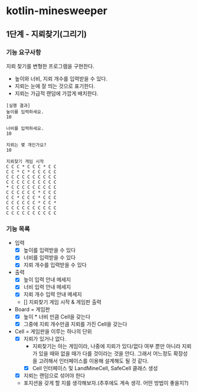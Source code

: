 # kotlin-minesweeper
## 1단계 - 지뢰찾기(그리기)
### 기능 요구사항
지뢰 찾기를 변형한 프로그램을 구현한다.

- 높이와 너비, 지뢰 개수를 입력받을 수 있다.
- 지뢰는 눈에 잘 띄는 것으로 표기한다.
- 지뢰는 가급적 랜덤에 가깝게 배치한다.

```text
[실행 결과]
높이를 입력하세요.
10

너비를 입력하세요.
10

지뢰는 몇 개인가요?
10

지뢰찾기 게임 시작
C C C * C C C * C C
C C * C * C C C C C
C C C C C C C C C C
C C C C C C C C C C
* C C C C C C C C C
C C C C C C * C C C
C C * C C C * C C C
C C C C C C * C C *
C C C C C C C C C C
C C C C C C C C C C
```

### 기능 목록 
- 입력 
  - [x] 높이를 입력받을 수 있다 
  - [x] 너비를 입력받을 수 있다 
  - [x] 지뢰 개수를 입력받을 수 있다 
- 출력 
  - [x] 높이 입력 안내 메세지 
  - [x] 너비 입력 안내 메세지 
  - [x] 지뢰 개수 입력 안내 메세지
  - [] 지뢰찾기 게임 시작 & 게임판 출력
- Board = 게임판 
  - [x] 높이 * 너비 만큼 Cell을 갖는다
  - [x] 그중에 지뢰 개수만큼 지뢰를 가진 Cell을 갖는다  
- Cell = 게임판을 이루는 하나의 단위 
  - [x] 지뢰가 있거나 없다.
    - 지뢰찾기는 아는 게임이라, 나중에 지뢰가 있다/없다 여부 뿐만 아니라 지뢰가 있을 때와 없을 때가 다를 것이라는 것을 안다. 그래서 어느정도 확장성을 고려해서 인터페이스를 이용해 설계해도 될 것 같다.
    - [x] Cell 인터페이스 및 LandMineCell, SafeCell 클래스 생성
  - [x] 지뢰는 랜덤으로 섞어야 한다
  - 포지션을 갖게 할 지를 생각해보자.(추후에도 계속 생각. 어떤 방법이 좋을지?) 
